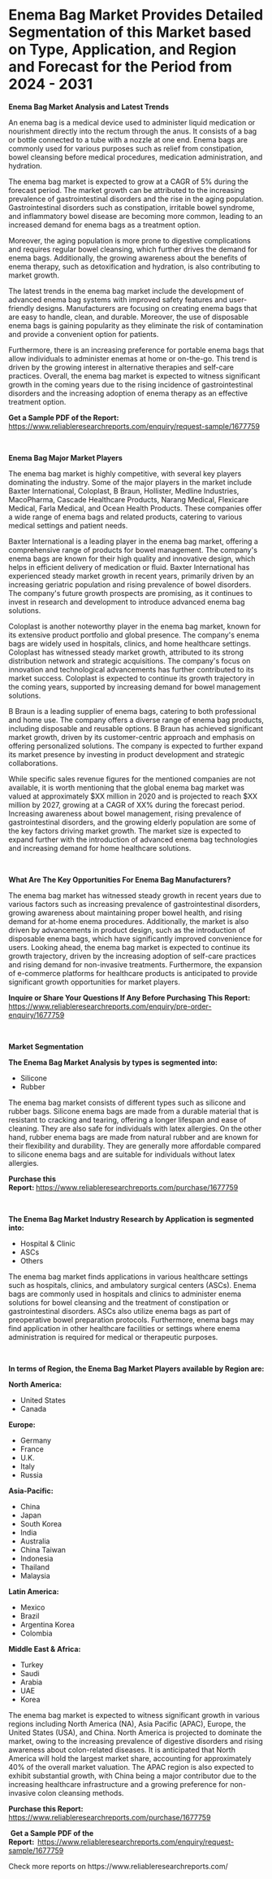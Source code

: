 <p><h1>Enema Bag Market Provides Detailed Segmentation of this Market based on Type, Application, and Region and Forecast for the Period from 2024 - 2031</h1></p><p><strong>Enema Bag Market Analysis and Latest Trends</strong></p>
<p><p>An enema bag is a medical device used to administer liquid medication or nourishment directly into the rectum through the anus. It consists of a bag or bottle connected to a tube with a nozzle at one end. Enema bags are commonly used for various purposes such as relief from constipation, bowel cleansing before medical procedures, medication administration, and hydration.</p><p>The enema bag market is expected to grow at a CAGR of 5% during the forecast period. The market growth can be attributed to the increasing prevalence of gastrointestinal disorders and the rise in the aging population. Gastrointestinal disorders such as constipation, irritable bowel syndrome, and inflammatory bowel disease are becoming more common, leading to an increased demand for enema bags as a treatment option.</p><p>Moreover, the aging population is more prone to digestive complications and requires regular bowel cleansing, which further drives the demand for enema bags. Additionally, the growing awareness about the benefits of enema therapy, such as detoxification and hydration, is also contributing to market growth.</p><p>The latest trends in the enema bag market include the development of advanced enema bag systems with improved safety features and user-friendly designs. Manufacturers are focusing on creating enema bags that are easy to handle, clean, and durable. Moreover, the use of disposable enema bags is gaining popularity as they eliminate the risk of contamination and provide a convenient option for patients.</p><p>Furthermore, there is an increasing preference for portable enema bags that allow individuals to administer enemas at home or on-the-go. This trend is driven by the growing interest in alternative therapies and self-care practices. Overall, the enema bag market is expected to witness significant growth in the coming years due to the rising incidence of gastrointestinal disorders and the increasing adoption of enema therapy as an effective treatment option.</p></p>
<p><strong>Get a Sample PDF of the Report:&nbsp;</strong> <a href="https://www.reliableresearchreports.com/enquiry/request-sample/1677759">https://www.reliableresearchreports.com/enquiry/request-sample/1677759</a></p>
<p>&nbsp;</p>
<p><strong>Enema Bag Major Market Players</strong></p>
<p><p>The enema bag market is highly competitive, with several key players dominating the industry. Some of the major players in the market include Baxter International, Coloplast, B Braun, Hollister, Medline Industries, MacoPharma, Cascade Healthcare Products, Narang Medical, Flexicare Medical, Farla Medical, and Ocean Health Products. These companies offer a wide range of enema bags and related products, catering to various medical settings and patient needs.</p><p>Baxter International is a leading player in the enema bag market, offering a comprehensive range of products for bowel management. The company's enema bags are known for their high quality and innovative design, which helps in efficient delivery of medication or fluid. Baxter International has experienced steady market growth in recent years, primarily driven by an increasing geriatric population and rising prevalence of bowel disorders. The company's future growth prospects are promising, as it continues to invest in research and development to introduce advanced enema bag solutions.</p><p>Coloplast is another noteworthy player in the enema bag market, known for its extensive product portfolio and global presence. The company's enema bags are widely used in hospitals, clinics, and home healthcare settings. Coloplast has witnessed steady market growth, attributed to its strong distribution network and strategic acquisitions. The company's focus on innovation and technological advancements has further contributed to its market success. Coloplast is expected to continue its growth trajectory in the coming years, supported by increasing demand for bowel management solutions.</p><p>B Braun is a leading supplier of enema bags, catering to both professional and home use. The company offers a diverse range of enema bag products, including disposable and reusable options. B Braun has achieved significant market growth, driven by its customer-centric approach and emphasis on offering personalized solutions. The company is expected to further expand its market presence by investing in product development and strategic collaborations.</p><p>While specific sales revenue figures for the mentioned companies are not available, it is worth mentioning that the global enema bag market was valued at approximately $XX million in 2020 and is projected to reach $XX million by 2027, growing at a CAGR of XX% during the forecast period. Increasing awareness about bowel management, rising prevalence of gastrointestinal disorders, and the growing elderly population are some of the key factors driving market growth. The market size is expected to expand further with the introduction of advanced enema bag technologies and increasing demand for home healthcare solutions.</p></p>
<p>&nbsp;</p>
<p><strong>What Are The Key Opportunities For Enema Bag Manufacturers?</strong></p>
<p><p>The enema bag market has witnessed steady growth in recent years due to various factors such as increasing prevalence of gastrointestinal disorders, growing awareness about maintaining proper bowel health, and rising demand for at-home enema procedures. Additionally, the market is also driven by advancements in product design, such as the introduction of disposable enema bags, which have significantly improved convenience for users. Looking ahead, the enema bag market is expected to continue its growth trajectory, driven by the increasing adoption of self-care practices and rising demand for non-invasive treatments. Furthermore, the expansion of e-commerce platforms for healthcare products is anticipated to provide significant growth opportunities for market players.</p></p>
<p><strong>Inquire or Share Your Questions If Any Before Purchasing This Report:</strong> <a href="https://www.reliableresearchreports.com/enquiry/pre-order-enquiry/1677759">https://www.reliableresearchreports.com/enquiry/pre-order-enquiry/1677759</a></p>
<p>&nbsp;</p>
<p><strong>Market Segmentation</strong></p>
<p><strong>The Enema Bag Market Analysis by types is segmented into:</strong></p>
<p><ul><li>Silicone</li><li>Rubber</li></ul></p>
<p><p>The enema bag market consists of different types such as silicone and rubber bags. Silicone enema bags are made from a durable material that is resistant to cracking and tearing, offering a longer lifespan and ease of cleaning. They are also safe for individuals with latex allergies. On the other hand, rubber enema bags are made from natural rubber and are known for their flexibility and durability. They are generally more affordable compared to silicone enema bags and are suitable for individuals without latex allergies.</p></p>
<p><strong>Purchase this Report:&nbsp;</strong><a href="https://www.reliableresearchreports.com/purchase/1677759">https://www.reliableresearchreports.com/purchase/1677759</a></p>
<p>&nbsp;</p>
<p><strong>The Enema Bag Market Industry Research by Application is segmented into:</strong></p>
<p><ul><li>Hospital & Clinic</li><li>ASCs</li><li>Others</li></ul></p>
<p><p>The enema bag market finds applications in various healthcare settings such as hospitals, clinics, and ambulatory surgical centers (ASCs). Enema bags are commonly used in hospitals and clinics to administer enema solutions for bowel cleansing and the treatment of constipation or gastrointestinal disorders. ASCs also utilize enema bags as part of preoperative bowel preparation protocols. Furthermore, enema bags may find application in other healthcare facilities or settings where enema administration is required for medical or therapeutic purposes.</p></p>
<p>&nbsp;</p>
<p><strong>In terms of Region, the Enema Bag Market Players available by Region are:</strong></p>
<p>
    <p> <strong> North America: </strong>
        <ul>
            <li>United States</li>
            <li>Canada</li>
        </ul>
        </p> 
    <p> <strong> Europe: </strong>
        <ul>
            <li>Germany</li>
            <li>France</li>
            <li>U.K.</li>
            <li>Italy</li>
            <li>Russia</li>
        </ul>
        </p> 
    <p> <strong> Asia-Pacific: </strong>
        <ul>
            <li>China</li>
            <li>Japan</li>
            <li>South Korea</li>
            <li>India</li>
            <li>Australia</li>
            <li>China Taiwan</li>
            <li>Indonesia</li>
            <li>Thailand</li>
            <li>Malaysia</li>
        </ul>
        </p> 
    <p> <strong> Latin America: </strong>
        <ul>
            <li>Mexico</li>
            <li>Brazil</li>
            <li>Argentina Korea</li>
            <li>Colombia</li>
        </ul>
        </p> 
    <p> <strong> Middle East & Africa: </strong>
        <ul>
            <li>Turkey</li>
            <li>Saudi</li>
            <li>Arabia</li>
            <li>UAE</li>
            <li>Korea</li>
        </ul>
    </p>
    </p>
<p><p>The enema bag market is expected to witness significant growth in various regions including North America (NA), Asia Pacific (APAC), Europe, the United States (USA), and China. North America is projected to dominate the market, owing to the increasing prevalence of digestive disorders and rising awareness about colon-related diseases. It is anticipated that North America will hold the largest market share, accounting for approximately 40% of the overall market valuation. The APAC region is also expected to exhibit substantial growth, with China being a major contributor due to the increasing healthcare infrastructure and a growing preference for non-invasive colon cleansing methods.</p></p>
<p><strong>Purchase this Report: </strong><a href="https://www.reliableresearchreports.com/purchase/1677759">https://www.reliableresearchreports.com/purchase/1677759</a></p>
<p>&nbsp;<strong>Get a Sample PDF of the Report:&nbsp;&nbsp;</strong><a href="https://www.reliableresearchreports.com/enquiry/request-sample/1677759">https://www.reliableresearchreports.com/enquiry/request-sample/1677759</a></p>
<p><strong></strong></p>
<p>Check more reports on https://www.reliableresearchreports.com/</p>